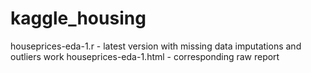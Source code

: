 # kaggle_housing
houseprices-eda-1.r - latest version with missing data imputations and outliers work
houseprices-eda-1.html - corresponding raw report
